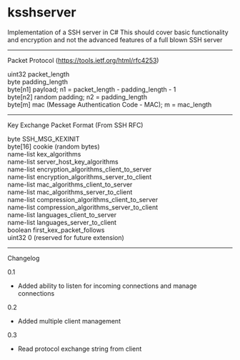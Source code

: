 # ksshserver
Implementation of a SSH server in C#
This should cover basic functionality and encryption and not the advanced features of a full blown SSH server

-----------------------------------------------------------
Packet Protocol (https://tools.ietf.org/html/rfc4253)

uint32    packet_length  
byte      padding_length  
byte[n1]  payload; n1 = packet_length - padding_length - 1  
byte[n2]  random padding; n2 = padding_length  
byte[m]   mac (Message Authentication Code - MAC); m = mac_length  

-----------------------------------------------------------

Key Exchange Packet Format (From SSH RFC)

byte         SSH_MSG_KEXINIT   
byte[16]     cookie (random bytes)  
name-list    kex_algorithms  
name-list    server_host_key_algorithms  
name-list    encryption_algorithms_client_to_server  
name-list    encryption_algorithms_server_to_client   
name-list    mac_algorithms_client_to_server   
name-list    mac_algorithms_server_to_client  
name-list    compression_algorithms_client_to_server   
name-list    compression_algorithms_server_to_client  
name-list    languages_client_to_server   
name-list    languages_server_to_client  
boolean      first_kex_packet_follows  
uint32       0 (reserved for future extension)  
    
-----------------------------------------------------------

Changelog

0.1
- Added ability to listen for incoming connections and manage connections

0.2
- Added multiple client management

0.3
- Read protocol exchange string from client
